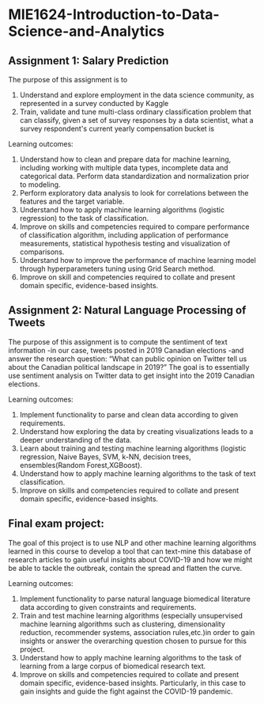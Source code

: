 # MIE1624-Introduction-to-Data-Science-and-Analytics

## Assignment 1: Salary Prediction
The purpose of this assignment is to
1. Understand and explore employment in the data science community, as represented in a survey conducted by Kaggle
2. Train, validate and tune multi-class ordinary classification problem that can classify, given a set of survey responses by a data scientist, what a survey respondent's current yearly compensation bucket is

Learning outcomes:
1. Understand how to clean and prepare data for machine learning, including working with multiple data types, incomplete data and categorical data. Perform data standardization and normalization prior to modeling.
2. Perform exploratory data analysis to look for correlations between the features and the target variable.
3. Understand  how  to  apply  machine  learning  algorithms  (logistic  regression)  to  the  task  of classification.
4. Improve on skills and competencies required to compare performance of classification algorithm, including application of performance measurements, statistical hypothesis testing and visualization of comparisons.
5. Understand how to improve the performance of machine learning model through hyperparameters tuning using Grid Search method.
6. Improve on skill and competencies required to collate and present domain specific, evidence-based insights.


## Assignment 2: Natural Language Processing of Tweets
The purpose of this assignment is to compute the sentiment of text information -in our case, tweets posted in 2019 Canadian elections -and answer the research question: “What can public opinion on Twitter tell us about the Canadian political landscape in 2019?” The goal is to essentially use sentiment analysis on Twitter data to get insight into the 2019 Canadian elections.

Learning outcomes:
1. Implement functionality to parse and clean data according to given requirements.
2. Understand how exploring the data by creating visualizations leads to a deeper understanding of the data.
3. Learn about training and testing machine learning algorithms (logistic regression, Naive  Bayes,  SVM, k-NN, decision trees, ensembles(Random  Forest,XGBoost).
4. Understand how to apply machine learning algorithms to the task of text classification.
5. Improve on skills and competencies required to collate and present domain specific, evidence-based insights.

## Final exam project: 
The goal of this project is to use NLP and other machine learning algorithms learned in this course to develop a tool that can text-mine this database of research articles to gain useful insights about COVID-19 and how we might be able to tackle the outbreak, contain the spread and flatten the curve.

Learning outcomes:
1. Implement functionality to parse natural language biomedical literature data according to given constraints and requirements. 
2. Train and test machine learning algorithms (especially unsupervised machine learning algorithms such as clustering, dimensionality reduction, recommender systems, association rules,etc.)in order to gain insights or answer the overarching question chosen to pursue for this project.
3. Understand how to apply machine learning algorithms to the task of learning from a large corpus of biomedical research text.
4. Improve on skills and competencies required to collate and present domain specific, evidence-based insights. Particularly, in this case to gain insights and guide the fight against the COVID-19 pandemic.
